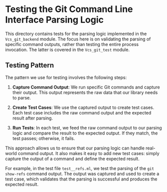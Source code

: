 # Testing the Git Command Line Interface Parsing Logic

This directory contains tests for the parsing logic implemented in the `Vcs_git_backend` module. The focus here is on validating the parsing of specific command outputs, rather than testing the entire process invocation. The latter is covered in the `Vcs_git_test` module.

## Testing Pattern

The pattern we use for testing involves the following steps:

1. **Capture Command Output**: We run specific Git commands and capture their output. This output represents the raw data that our library needs to parse.

2. **Create Test Cases**: We use the captured output to create test cases. Each test case includes the raw command output and the expected result after parsing.

3. **Run Tests**: In each test, we feed the raw command output to our parsing logic and compare the result to the expected output. If they match, the test passes; otherwise, it fails.

This approach allows us to ensure that our parsing logic can handle real-world command output. It also makes it easy to add new test cases: simply capture the output of a command and define the expected result.

For example, in the test file `test__refs.ml`, we test the parsing of the `git show-refs` command output. The output was captured and used to create a test case, which validates that the parsing is successful and produces the expected result.
